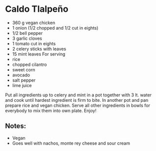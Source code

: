 # Caldo Tlalpeño
* 360 g vegan chicken
* 1 onion (1/2 chopped and 1/2 cut in eights)
* 1/2 bell pepper
* 3 garlic cloves
* 1 tomato cut in eights
* 2 celery sticks with leaves
* 15 mint leaves
For serving
* rice
* chopped cilantro
* sweet corn
* avocado
* salt pepper
* lime juice

Put all ingredients up to celery and mint in a pot together with 3 lt. water and cook until hardest ingredient is firm to bite. In another pot and pan prepare rice and vegan chicken. Serve all other ingredients in bowls for everybody to mix them into own plate. Enjoy!

## Notes:
* Vegan
* Goes well with nachos, monte rey cheese and sour cream

